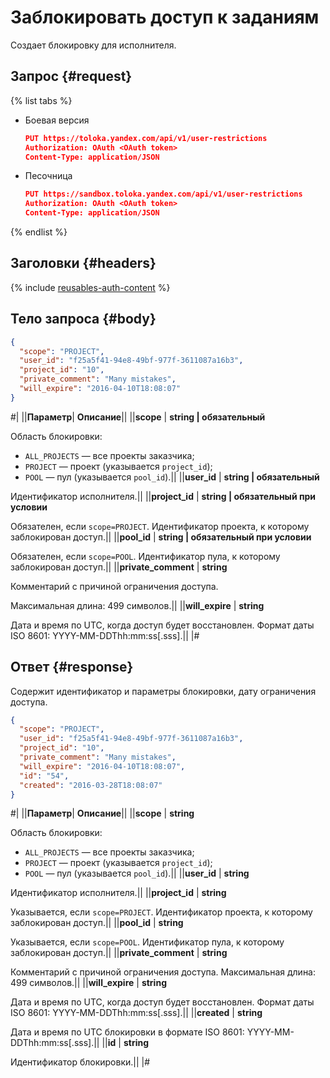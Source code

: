 # Заблокировать доступ к заданиям

Создает блокировку для исполнителя.

## Запрос {#request}

{% list tabs %}

- Боевая версия

  ```json
  PUT https://toloka.yandex.com/api/v1/user-restrictions
  Authorization: OAuth <OAuth token>
  Content-Type: application/JSON
  ```

- Песочница

  ```json
  PUT https://sandbox.toloka.yandex.com/api/v1/user-restrictions
  Authorization: OAuth <OAuth token>
  Content-Type: application/JSON
  ```
{% endlist %}

## Заголовки {#headers}

{% include [reusables-auth-content](../_includes/reusables/id-reusables/auth-content.md) %}


## Тело запроса {#body}

```json
{
  "scope": "PROJECT",
  "user_id": "f25a5f41-94e8-49bf-977f-3611087a16b3",
  "project_id": "10",
  "private_comment": "Many mistakes",
  "will_expire": "2016-04-10T18:08:07"
}
```


#|
||**Параметр**| **Описание**||
||**scope** | **string \| обязательный**

Область блокировки:
- `ALL_PROJECTS` — все проекты заказчика;
- `PROJECT` — проект (указывается `project_id`);
- `POOL` — пул (указывается `pool_id`).||
||**user_id** | **string \| обязательный**

Идентификатор исполнителя.||
||**project_id** | **string \| обязательный при условии**

Обязателен, если `scope=PROJECT`.
Идентификатор проекта, к которому заблокирован доступ.||
||**pool_id** | **string \| обязательный при условии**

Обязателен, если `scope=POOL`.
Идентификатор пула, к которому заблокирован доступ.||
||**private_comment** | **string**

Комментарий с причиной ограничения доступа.

Максимальная длина: 499 символов.||
||**will_expire** | **string**

Дата и время по UTC, когда доступ будет восстановлен. Формат даты ISO 8601: YYYY-MM-DDThh:mm:ss[.sss].||
|#


## Ответ {#response}

Содержит идентификатор и параметры блокировки, дату ограничения доступа.

```json
{
  "scope": "PROJECT",
  "user_id": "f25a5f41-94e8-49bf-977f-3611087a16b3",
  "project_id": "10",
  "private_comment": "Many mistakes",
  "will_expire": "2016-04-10T18:08:07",
  "id": "54",
  "created": "2016-03-28T18:08:07"
}
```


#|
||**Параметр**| **Описание**||
||**scope** | **string**

Область блокировки:
- `ALL_PROJECTS` — все проекты заказчика;
- `PROJECT` — проект (указывается `project_id`);
- `POOL` — пул (указывается `pool_id`).||
||**user_id** | **string**

Идентификатор исполнителя.||
||**project_id** | **string**

Указывается, если `scope=PROJECT`.
Идентификатор проекта, к которому заблокирован доступ.||
||**pool_id** | **string**

Указывается, если `scope=POOL`.
Идентификатор пула, к которому заблокирован доступ.||
||**private_comment** | **string**

Комментарий с причиной ограничения доступа.
Максимальная длина: 499 символов.||
||**will_expire** | **string**

Дата и время по UTC, когда доступ будет восстановлен. Формат даты ISO 8601: YYYY-MM-DDThh:mm:ss[.sss].||
||**created** | **string**

Дата и время по UTC блокировки в формате ISO 8601: YYYY-MM-DDThh:mm:ss[.sss].||
||**id** | **string**

Идентификатор блокировки.||
|#


